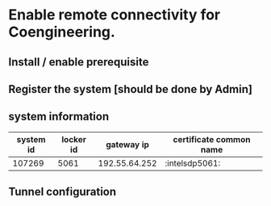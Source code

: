 # Enable remote connectivity for Coengineering.

## Install / enable prerequisite  



## Register the system [should be done by Admin]  


## system information  

system id|locker id|gateway ip|certificate common name
---------|---------|----------|-----------------------
107269   |5061     |192.55.64.252|:intelsdp5061:

## Tunnel configuration  

## 